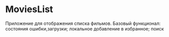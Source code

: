 # MoviesList
Приложение для отображения списка фильмов. 
Базовый функционал: состояния ошибки,загрузки; локальное добавление в избранное; поиск
